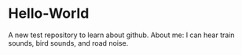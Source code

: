 # Hello-World
A new test repository to learn about github.
About me: I can hear train sounds, bird sounds, and road noise.
